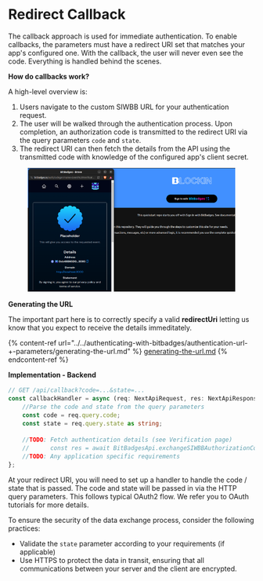 # Redirect Callback

The callback approach is used for immediate authentication. To enable callbacks, the parameters must have a redirect URI set that matches your app's configured one. With the callback, the user will never even see the code. Everything is handled behind the scenes.

**How do callbacks work?**

A high-level overview is:

1. Users navigate to the custom SIWBB URL for your authentication request.
2. The user will be walked through the authentication process. Upon completion, an authorization code is transmitted to the redirect URI via the query parameters `code` and `state`.
3. The redirect URI can then fetch the details from the API using the transmitted code with knowledge of the configured app's client secret.

<figure><img src="../../../.gitbook/assets/image (2) (1) (1) (1) (1) (1) (1) (1) (1) (1) (1) (1) (1) (1) (1) (1) (1) (1) (1) (1) (1) (1) (1) (1) (1) (1) (1) (1) (1) (1) (1) (1) (1) (1) (1) (1) (1) (1).png" alt=""><figcaption></figcaption></figure>

**Generating the URL**

The important part here is to correctly specify a valid **redirectUri** letting us know that you expect to receive the details immeditately.

{% content-ref url="../../authenticating-with-bitbadges/authentication-url-+-parameters/generating-the-url.md" %}
[generating-the-url.md](../../authenticating-with-bitbadges/authentication-url-+-parameters/generating-the-url.md)
{% endcontent-ref %}

**Implementation - Backend**

```typescript
// GET /api/callback?code=...&state=...
const callbackHandler = async (req: NextApiRequest, res: NextApiResponse) => {
    //Parse the code and state from the query parameters
    const code = req.query.code;
    const state = req.query.state as string;

    //TODO: Fetch authentication details (see Verification page)
    //      const res = await BitBadgesApi.exchangeSIWBBAuthorizationCode({ code, ... });
    //TODO: Any application specific requirements
};
```

At your redirect URI, you will need to set up a handler to handle the code / state that is passed. The code and state will be passed in via the HTTP query parameters. This follows typical OAuth2 flow. We refer you to OAuth tutorials for more details.

To ensure the security of the data exchange process, consider the following practices:

* Validate the `state` parameter according to your requirements (if applicable)
* Use HTTPS to protect the data in transit, ensuring that all communications between your server and the client are encrypted.
